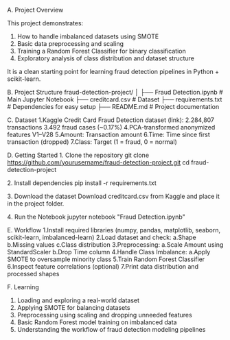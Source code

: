A. Project Overview

This project demonstrates:
1. How to handle imbalanced datasets using SMOTE
2. Basic data preprocessing and scaling
3. Training a Random Forest Classifier for binary classification
4. Exploratory analysis of class distribution and dataset structure

It is a clean starting point for learning fraud detection pipelines in Python + scikit-learn.

B. Project Structure
fraud-detection-project/
│
├── Fraud Detection.ipynb      # Main Jupyter Notebook
├── creditcard.csv             # Dataset 
├── requirements.txt           # Dependencies for easy setup
├── README.md                  # Project documentation

C. Dataset
1.Kaggle Credit Card Fraud Detection dataset (link):
2.284,807 transactions
3.492 fraud cases (~0.17%)
4.PCA-transformed anonymized features V1–V28
5.Amount: Transaction amount
6.Time: Time since first transaction (dropped)
7.Class: Target (1 = fraud, 0 = normal)

D. Getting Started
1️. Clone the repository
git clone https://github.com/yourusername/fraud-detection-project.git
cd fraud-detection-project

2️. Install dependencies
pip install -r requirements.txt

3️. Download the dataset
Download creditcard.csv from Kaggle and place it in the project folder.

4️. Run the Notebook
jupyter notebook "Fraud Detection.ipynb"

E. Workflow
1.Install required libraries (numpy, pandas, matplotlib, seaborn, scikit-learn, imbalanced-learn)
2.Load dataset and check:
  a.Shape
  b.Missing values
  c.Class distribution
3.Preprocessing:
  a.Scale Amount using StandardScaler
  b.Drop Time column
4.Handle Class Imbalance:
  a.Apply SMOTE to oversample minority class
5.Train Random Forest Classifier
6.Inspect feature correlations (optional)
7.Print data distribution and processed shapes

F. Learning
1. Loading and exploring a real-world dataset
2. Applying SMOTE for balancing datasets
3. Preprocessing using scaling and dropping unneeded features
4. Basic Random Forest model training on imbalanced data
5. Understanding the workflow of fraud detection modeling pipelines

